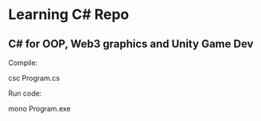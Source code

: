# Learning C# Repo

## C# for OOP, Web3 graphics and Unity Game Dev



Compile:

csc Program.cs

Run code:

mono Program.exe
